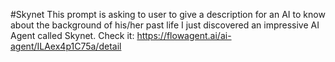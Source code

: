 #Skynet
This prompt is asking to user to give a description for an AI to know about the background of his/her past life
I just discovered an impressive AI Agent called Skynet. Check it: https://flowagent.ai/ai-agent/ILAex4p1C75a/detail
